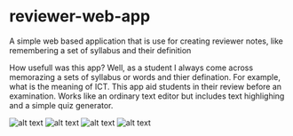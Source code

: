 # reviewer-web-app
A simple web based application that is use for creating reviewer notes, like remembering a set of syllabus and their definition

How usefull was this app?
Well, as a student I always come across memorazing a sets of syllabus or words and thier defination.
For example, what is the meaning of ICT. This app aid students in their review before an examination.
Works like an ordinary text editor but includes text highlighing and a simple quiz generator.


![alt text](https://github.com/AngheloAmir/reviewer-web-app/blob/master/preview/preview1-mobile.png?raw=true)
![alt text](https://github.com/AngheloAmir/reviewer-web-app/blob/master/preview/preview1-desktop.png)
![alt text](https://github.com/AngheloAmir/reviewer-web-app/blob/master/preview/preview2-desktop.png)
![alt text](https://github.com/AngheloAmir/reviewer-web-app/blob/master/preview/preview3-desktop.png)
